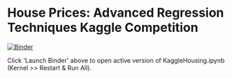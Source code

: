 # House Prices: Advanced Regression Techniques Kaggle Competition

[![Binder](https://mybinder.org/badge_logo.svg)](https://mybinder.org/v2/gh/aaronayres35/HousingKaggle/b38f9fcb4a1c5035ca27036da3c2599dac06cf09)

Click 'Launch Binder' above to open active version of KaggleHousing.ipynb (Kernel >> Restart & Run All).
